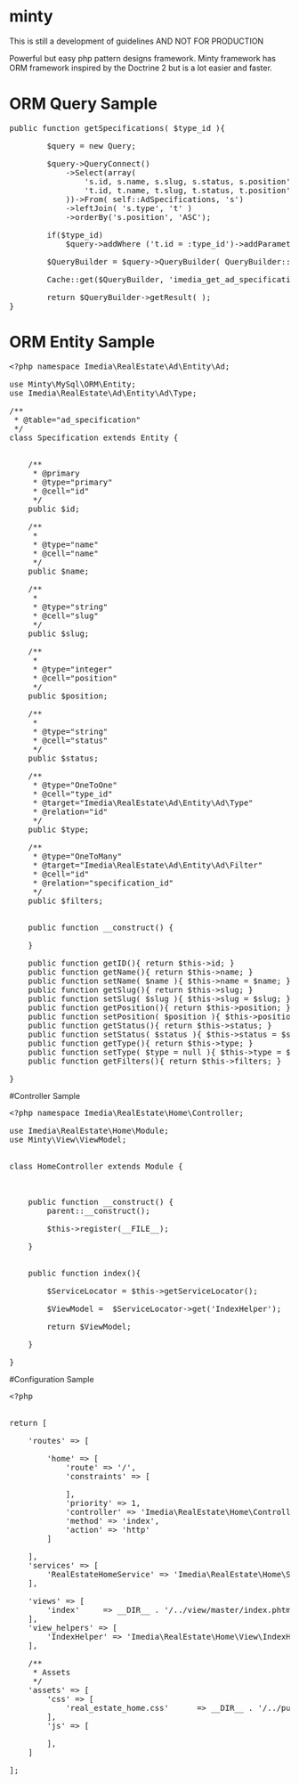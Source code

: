 # minty

This is still a development of guidelines AND NOT FOR PRODUCTION

Powerful but easy php pattern designs framework. Minty framework has ORM framework inspired by the Doctrine 2 but is a lot easier and faster.

# ORM Query Sample


<pre>public function getSpecifications( $type_id ){
        
        $query = new Query;
        
        $query-&gt;QueryConnect()
            -&gt;Select(array(
                's.id, s.name, s.slug, s.status, s.position',
                't.id, t.name, t.slug, t.status, t.position'
            ))-&gt;From( self::AdSpecifications, 's')
            -&gt;leftJoin( 's.type', 't' )
            -&gt;orderBy('s.position', 'ASC');
        
        if($type_id)
            $query-&gt;addWhere ('t.id = :type_id')-&gt;addParameter ('type_id', $type_id);
        
        $QueryBuilder = $query-&gt;QueryBuilder( QueryBuilder::UseEventManager, $this, 'getSpecifications' );
        
        Cache::get($QueryBuilder, 'imedia_get_ad_specifications')-&gt;useRedisCache(3600);
        
        return $QueryBuilder-&gt;getResult( );
}</pre>

# ORM Entity Sample

<pre>&lt;?php namespace Imedia\RealEstate\Ad\Entity\Ad;

use Minty\MySql\ORM\Entity;
use Imedia\RealEstate\Ad\Entity\Ad\Type;

/**
 * @table="ad_specification"
 */
class Specification extends Entity {
    
    
    /**
     * @primary
     * @type="primary"
     * @cell="id"
     */
    public $id;

    /**
     *
     * @type="name"
     * @cell="name"
     */
    public $name;
    
    /**
     *
     * @type="string"
     * @cell="slug"
     */
    public $slug;
    
    /**
     *
     * @type="integer"
     * @cell="position"
     */
    public $position;
    
    /**
     *
     * @type="string"
     * @cell="status"
     */
    public $status;

    /**
     * @type="OneToOne"
     * @cell="type_id"
     * @target="Imedia\RealEstate\Ad\Entity\Ad\Type"
     * @relation="id"
     */
    public $type;
    
    /**
     * @type="OneToMany"
     * @target="Imedia\RealEstate\Ad\Entity\Ad\Filter"
     * @cell="id"
     * @relation="specification_id"
     */
    public $filters;
    
    
    public function __construct() {

    }

    public function getID(){ return $this-&gt;id; }
    public function getName(){ return $this-&gt;name; }
    public function setName( $name ){ $this-&gt;name = $name; }
    public function getSlug(){ return $this-&gt;slug; }
    public function setSlug( $slug ){ $this-&gt;slug = $slug; }
    public function getPosition(){ return $this-&gt;position; }
    public function setPosition( $position ){ $this-&gt;position = $position; }
    public function getStatus(){ return $this-&gt;status; }
    public function setStatus( $status ){ $this-&gt;status = $status ? 1 : 0; }
    public function getType(){ return $this-&gt;type; }
    public function setType( $type = null ){ $this-&gt;type = $type; }
    public function getFilters(){ return $this-&gt;filters; }
    
}</pre>

#Controller Sample

<pre>&lt;?php namespace Imedia\RealEstate\Home\Controller;

use Imedia\RealEstate\Home\Module;
use Minty\View\ViewModel;


class HomeController extends Module {
    
    
    
    public function __construct() {
        parent::__construct();
        
        $this-&gt;register(__FILE__);
        
    }
    
    
    public function index(){
        
        $ServiceLocator = $this-&gt;getServiceLocator();
        
        $ViewModel =  $ServiceLocator-&gt;get('IndexHelper');
        
        return $ViewModel;
        
    }
    
}</pre>

#Configuration Sample

<pre>&lt;?php


return [
    
    'routes' =&gt; [
        
        'home' =&gt; [
            'route' =&gt; '/',
            'constraints' =&gt; [
                
            ],
            'priority' =&gt; 1,
            'controller' =&gt; 'Imedia\RealEstate\Home\Controller\HomeController',
            'method' =&gt; 'index',
            'action' =&gt; 'http'
        ]
        
    ],
    'services' =&gt; [
        'RealEstateHomeService' =&gt; 'Imedia\RealEstate\Home\Service\RealEstateHomeService',
    ],
    
    'views' =&gt; [
        'index'     =&gt; __DIR__ . '/../view/master/index.phtml',
    ],
    'view_helpers' =&gt; [
        'IndexHelper' =&gt; 'Imedia\RealEstate\Home\View\IndexHelper'
    ],
    
    /**
     * Assets
     */
    'assets' =&gt; [
        'css' =&gt; [
            'real_estate_home.css'      =&gt; __DIR__ . '/../public/css/real_estate_home.css'
        ],
        'js' =&gt; [

        ],
    ]
    
];</pre>
